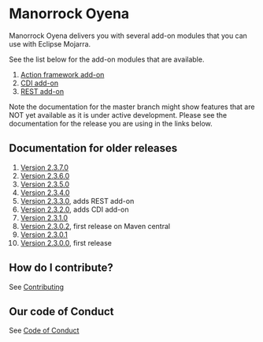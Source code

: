 
# Manorrock Oyena

Manorrock Oyena delivers you with several add-on modules that you can use with
Eclipse Mojarra. 

See the list below for the add-on modules that are available.

1. [Action framework add-on](action/README.md)
2. [CDI add-on](cdi/README.md)
2. [REST add-on](rest/README.md)

Note the documentation for the master branch might show features that are NOT 
yet available as it is under active development. Please see the documentation
for the release you are using in the links below.

## Documentation for older releases

1. [Version 2.3.7.0](https://github.com/manorrock/oyena/tree/v2.3.7.0)
2. [Version 2.3.6.0](https://github.com/manorrock/oyena/tree/v2.3.6.0)
3. [Version 2.3.5.0](https://github.com/manorrock/oyena/tree/v2.3.5.0)
4. [Version 2.3.4.0](https://github.com/manorrock/oyena/tree/v2.3.4.0)
5. [Version 2.3.3.0](https://github.com/manorrock/oyena/tree/v2.3.3.0), adds REST add-on
6. [Version 2.3.2.0](https://github.com/manorrock/oyena/tree/v2.3.2.0), adds CDI add-on
7. [Version 2.3.1.0](https://github.com/manorrock/oyena/tree/v2.3.1.0)
8. [Version 2.3.0.2](https://github.com/manorrock/oyena/tree/v2.3.0.2), first release on Maven central
9. [Version 2.3.0.1](https://github.com/manorrock/oyena/tree/v2.3.0.1)
10. [Version 2.3.0.0](https://github.com/manorrock/oyena/tree/v2.3.0.0), first release

## How do I contribute?

See [Contributing](CONTRIBUTING.md)

## Our code of Conduct

See [Code of Conduct](CODE_OF_CONDUCT.md)
